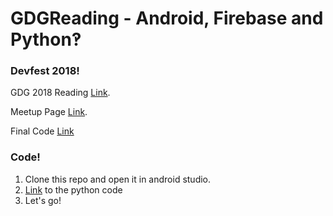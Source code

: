 # GDGReading - Android, Firebase and Python‽

### Devfest 2018!

GDG 2018 Reading [Link](https://gdgreading-devfest18.firebaseapp.com/).

Meetup Page [Link](https://www.meetup.com/GDG-Reading-Thames-Valley/events/253103851/).

Final Code [Link](https://github.com/karthikjn01/GDGReadingFinished)

### Code!

1. Clone this repo and open it in android studio.
2. [Link](https://colab.research.google.com/drive/1ZCjtrGI9TZcHwx6wM91ilPzGdzPCj47u) to the python code
3. Let's go!

